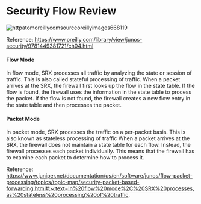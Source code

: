 # Security Flow Review
![httpatomoreillycomsourceoreillyimages668119](https://github.com/paulinoprojects/JuniperSRX/assets/111991325/6856ee88-72d8-46e8-9184-19c85f5f4aab)

Reference: https://www.oreilly.com/library/view/junos-security/9781449381721/ch04.html

#### Flow Mode
In flow mode, SRX processes all traffic by analyzing the state or session of traffic. This is also called stateful processing of traffic. 
When a packet arrives at the SRX, the firewall first looks up the flow in the state table. If the flow is found, the firewall uses the information in the state table to process the packet. If the flow is not found, the firewall creates a new flow entry in the state table and then processes the packet.

#### Packet Mode
In packet mode, SRX processes the traffic on a per-packet basis. This is also known as stateless processing of traffic
When a packet arrives at the SRX, the firewall does not maintain a state table for each flow. Instead, the firewall processes each packet individually. This means that the firewall has to examine each packet to determine how to process it.


Reference: https://www.juniper.net/documentation/us/en/software/junos/flow-packet-processing/topics/topic-map/security-packet-based-forwarding.html#:~:text=In%20flow%20mode%2C%20SRX%20processes,as%20stateless%20processing%20of%20traffic.

